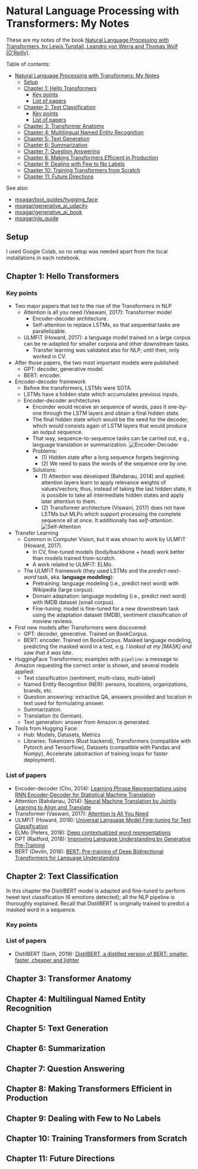 # Natural Language Processing with Transformers: My Notes

These are my notes of the book [Natural Language Processing with Transformers, by Lewis Tunstall, Leandro von Werra and Thomas Wolf (O'Reilly)](https://www.oreilly.com/library/view/natural-language-processing/9781098136789/).

Table of contents:

- [Natural Language Processing with Transformers: My Notes](#natural-language-processing-with-transformers-my-notes)
  - [Setup](#setup)
  - [Chapter 1: Hello Transformers](#chapter-1-hello-transformers)
    - [Key points](#key-points)
    - [List of papers](#list-of-papers)
  - [Chapter 2: Text Classification](#chapter-2-text-classification)
    - [Key points](#key-points-1)
    - [List of papers](#list-of-papers-1)
  - [Chapter 3: Transformer Anatomy](#chapter-3-transformer-anatomy)
  - [Chapter 4: Multilingual Named Entity Recognition](#chapter-4-multilingual-named-entity-recognition)
  - [Chapter 5: Text Generation](#chapter-5-text-generation)
  - [Chapter 6: Summarization](#chapter-6-summarization)
  - [Chapter 7: Question Answering](#chapter-7-question-answering)
  - [Chapter 8: Making Transformers Efficient in Production](#chapter-8-making-transformers-efficient-in-production)
  - [Chapter 9: Dealing with Few to No Labels](#chapter-9-dealing-with-few-to-no-labels)
  - [Chapter 10: Training Transformers from Scratch](#chapter-10-training-transformers-from-scratch)
  - [Chapter 11: Future Directions](#chapter-11-future-directions)

See also:

- [mxagar/tool_guides/hugging_face](https://github.com/mxagar/tool_guides/tree/master/hugging_face)
- [mxagar/generative_ai_udacity](https://github.com/mxagar/generative_ai_udacity)
- [mxagar/generative_ai_book](https://github.com/mxagar/generative_ai_book)
- [mxagar/nlp_guide](https://github.com/mxagar/nlp_guide)

## Setup

I used Google Colab, so no setup was needed apart from the local installations in each notebook.

## Chapter 1: Hello Transformers

### Key points

- Two major papers that led to the rise of the Transformers in NLP
  - Attention is all you need (Vaswani, 2017): Transformer model
    - Encoder-decoder architecture.
    - Self-attention to replace LSTMs, so that sequential tasks are parallelizable.
  - ULMFiT (Howard, 2017): a language model trained on a large corpus can be re-adapted for smaller corpora and other downstream tasks.
    - Transfer learning was validated also for NLP; until then, only worked in CV.
- After those papers, the two most important models were published:
  - GPT: decoder, generative model.
  - BERT: encoder.
- Encoder-decoder framework
  - Before the transformers, LSTMs were SOTA.
  - LSTMs have a hidden state which accumulates previous inputs.
  - Encoder-decoder architectures 
    - Enconder would receive an sequence of words, pass it one-by-one through the LSTM layers and obtain a final hidden state.
    - The final hidden state which would be the seed for the decoder, which would consists again of LSTM layers that would produce an output sequence.
    - That way, sequence-to-sequence tasks can be carried out, e.g., language translation or summarization.
        ![Encoder-Decoder](./images/chapter01_enc-dec.png)
    - Problems:
      - (1) Hidden state after a long sequence forgets beginning.
      - (2) We need to pass the words of the sequence one by one.
    - Solutions:
      - (1) Attention was developed (Bahdanau, 2014) and applied: attention layers learn to apply relevance weights of values/vectors; thus, instead of taking the last hidden state, it is possible to take all intermediate hidden states and apply later attention to them.
      - (2) Transformer architecture (Viswani, 2017) does not have LSTMs but MLPs which support processing the complete sequence all at once. It additionally has *self-attention*.
        ![Self-Attention](./images/chapter01_self-attention.png)
- Transfer Learning
  - Common in Computer Vision, but it was shown to work by ULMFiT (Howard, 2017).
    - In CV, fine-tuned models (body/backbone + head) work better than models trained from-scratch.
    - A work related to ULMFiT: ELMo.
  - The ULMFiT framework (they used LSTMs and the *predict-next-word* task, aka. **language modeling**):
    - Pretraining: language modeling (i.e., predict next word) with Wikipedia (large corpus).
    - Domain adaptation: language modeling (i.e., predict next word) with IMDB dataset (small corpus).
    - Fine-tuning: model is fine-tuned for a new downstream task using the adaptation dataset (IMDB), sentiment classification of moview reviews.
- First new models after Transformers were discovered:
  - GPT: decoder, generative. Trained on BookCorpus.
  - BERT: encoder. Trained on BookCorpus. Masked language modeling, predicting the masked word in a test, e.g. *I looked at my [MASK] and saw that it was late*.
- HuggingFace Transformers; examples with `pipeline`: a message to Amazon requesting the correct order is shown, and several models applied:
  - Text classification (sentiment, multi-class, multi-label)
  - Named Entity Recognition (NER): persons, locations, organizations, brands, etc.
  - Question answering: extractive QA, answers provided and location in text used for formulating answer.
  - Summarization.
  - Translation (to German).
  - Text generation: answer from Amazon is generated.
- Tools from Hugging Face:
  - Hub: Models, Datasets, Metrics
  - Libraries: Tokenizers (Rust backend), Transformers (compatible with Pytorch and Tensorflow), Datasets (compatible with Pandas and Numpy), Accelerate (abstraction of training loops for faster deployment).

### List of papers

- Encoder-decoder (Cho, 2014): [Learning Phrase Representations using RNN Encoder-Decoder for Statistical Machine Translation](https://arxiv.org/abs/1406.1078)
- Attention (Bahdanau, 2014): [Neural Machine Translation by Jointly Learning to Align and Translate](https://arxiv.org/abs/1409.0473)
- Transformer (Vaswani, 2017): [Attention Is All You Need](https://arxiv.org/abs/1706.03762)
- ULMFiT (Howard, 2018): [Universal Language Model Fine-tuning for Text Classification](https://arxiv.org/abs/1801.06146)
- ELMo (Peters, 2018): [Deep contextualized word representations](https://arxiv.org/abs/1802.05365)
- GPT (Radford, 2018): [Improving Language Understanding by Generative Pre-Training](https://cdn.openai.com/research-covers/language-unsupervised/language_understanding_paper.pdf)
- BERT (Devlin, 2018): [BERT: Pre-training of Deep Bidirectional Transformers for Language Understanding](https://arxiv.org/abs/1810.04805)

## Chapter 2: Text Classification

In this chapter the DistilBERT model is adapted and fine-tuned to perform tweet text classification (6 emotions detected); all the NLP pipeline is thoroughly explained. Recall that DistilBERT is originally trained to predict a masked word in a sequence.

### Key points



### List of papers

- DistilBERT (Sanh, 2019): [DistilBERT, a distilled version of BERT: smaller, faster, cheaper and lighter](https://arxiv.org/abs/1910.01108)


## Chapter 3: Transformer Anatomy

## Chapter 4: Multilingual Named Entity Recognition

## Chapter 5: Text Generation

## Chapter 6: Summarization

## Chapter 7: Question Answering

## Chapter 8: Making Transformers Efficient in Production

## Chapter 9: Dealing with Few to No Labels

## Chapter 10: Training Transformers from Scratch

## Chapter 11: Future Directions

